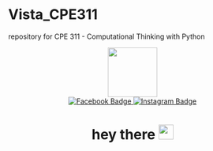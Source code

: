 # Vista_CPE311
repository for CPE 311 - Computational Thinking with Python
<div id="header" align="center">
  <img src="https://media.giphy.com/media/M9gbBd9nbDrOTu1Mqx/giphy.gif" width="100"/>
  <div id="badges">
  <a href="your-linkedin-URL">
    <img src="https://www.facebook.com/jensueshi/-blue?style=for-the-badge&logo=linkedin&logoColor=white" alt="Facebook Badge"/>
  </a>
  <a href="your-youtube-URL">
    <img src="https://www.instagram.com/jensushiehakdog/-red?style=for-the-badge&logo=youtube&logoColor=white" alt="Instagram Badge"/>
  </a>
</div>
<img src="https://komarev.com/ghpvc/?username=VISTAAAAA&style=flat-square&color=blue" alt=""/>
<h1>
  hey there
  <img src="https://media.giphy.com/media/hvRJCLFzcasrR4ia7z/giphy.gif" width="30px"/>
</h1>
</div>

